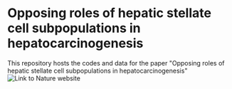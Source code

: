 # Opposing roles of hepatic stellate cell subpopulations in hepatocarcinogenesis
This repository hosts the codes and data for the paper "Opposing roles of hepatic stellate cell subpopulations in hepatocarcinogenesis" ![Link to Nature website](https://www.nature.com/articles/s41586-022-05289-6)

